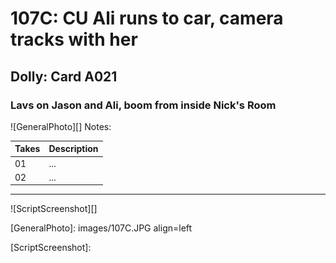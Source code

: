 # 107C: CU Ali runs to car, camera tracks with her

## Dolly: Card A021

### Lavs on Jason and Ali, boom from inside Nick's Room

![GeneralPhoto][]
Notes: 

| Takes | Description |
|:---|:----|
| 01 | ... |
| 02 | ... |

----

![ScriptScreenshot][]


[GeneralPhoto]:  images/107C.JPG align=left

[ScriptScreenshot]: 